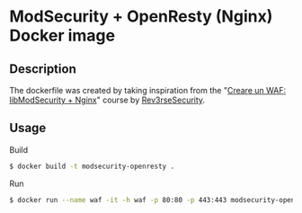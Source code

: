 # **ModSecurity** + OpenResty **(Nginx)** Docker image

## Description
The dockerfile was created by taking inspiration from the "[Creare un WAF: libModSecurity + Nginx](https://github.com/Rev3rseSecurity/libModSecurity)" course by [Rev3rseSecurity](https://github.com/Rev3rseSecurity).


## Usage

Build

```bash
$ docker build -t modsecurity-openresty .
```

Run
```bash
$ docker run --name waf -it -h waf -p 80:80 -p 443:443 modsecurity-openresty /bin/bash
```